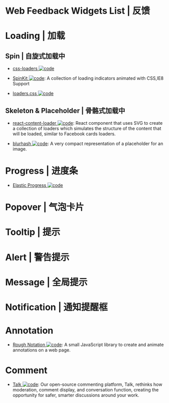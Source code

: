 # Web Feedback Widgets List | 反馈

# Loading | 加载

## Spin | 自旋式加载中

- [css-loaders ![code](https://martrix-usa.oss-accelerate.aliyuncs.com/logo/code.svg)](https://github.com/lukehaas/css-loaders)

- [SpinKit ![code](https://martrix-usa.oss-accelerate.aliyuncs.com/logo/code.svg)](https://github.com/tobiasahlin/SpinKit): A collection of loading indicators animated with CSS,IE8 Support

- [loaders.css ![code](https://martrix-usa.oss-accelerate.aliyuncs.com/logo/code.svg)](https://github.com/ConnorAtherton/loaders.css)

## Skeleton & Placeholder | 骨骼式加载中

- [react-content-loader ![code](https://martrix-usa.oss-accelerate.aliyuncs.com/logo/code.svg)](https://github.com/danilowoz/react-content-loader): React component that uses SVG to create a collection of loaders which simulates the structure of the content that will be loaded, similar to Facebook cards loaders.

- [blurhash ![code](https://martrix-usa.oss-accelerate.aliyuncs.com/logo/code.svg)](https://github.com/woltapp/blurhash): A very compact representation of a placeholder for an image.

# Progress | 进度条

- [Elastic Progress ![code](https://martrix-usa.oss-accelerate.aliyuncs.com/logo/code.svg)](https://github.com/codrops/ElasticProgress)

# Popover | 气泡卡片

# Tooltip | 提示

# Alert | 警告提示

# Message | 全局提示

# Notification | 通知提醒框

# Annotation

- [Rough Notation ![code](https://martrix-usa.oss-accelerate.aliyuncs.com/logo/code.svg)](https://roughnotation.com): A small JavaScript library to create and animate annotations on a web page.

# Comment

- [Talk ![code](https://martrix-usa.oss-accelerate.aliyuncs.com/logo/code.svg)](https://github.com/coralproject/talk): Our open-source commenting platform, Talk, rethinks how moderation, comment display, and conversation function, creating the opportunity for safer, smarter discussions around your work.
